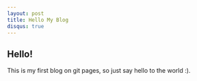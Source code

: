```yaml
---
layout: post
title: Hello My Blog
disqus: true
---
```

Hello!
---
This is my first blog on git pages, so just say hello to the world :).



